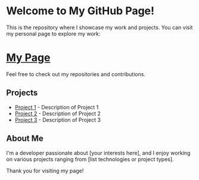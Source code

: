 # Welcome to My GitHub Page!

This is the repository where I showcase my work and projects. You can visit my personal page to explore my work:

# [My Page](https://chriskap05.github.io)

Feel free to check out my repositories and contributions.

## Projects

- [Project 1](https://github.com/Chriskap05/project1) - Description of Project 1
- [Project 2](https://github.com/Chriskap05/project2) - Description of Project 2
- [Project 3](https://github.com/Chriskap05/project3) - Description of Project 3

## About Me

I'm a developer passionate about [your interests here], and I enjoy working on various projects ranging from [list technologies or project types]. 

Thank you for visiting my page!


